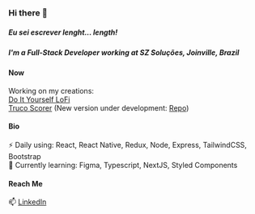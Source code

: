 ### Hi there 👋

<h5>Eu sei escrever lenght... length! </h5>

<h5>I'm a Full-Stack Developer working at SZ Soluções, Joinville, Brazil</h5>

<h4>Now</h4>

Working on my creations:<br>
<a href="https://diylofi.com">Do It Yourself LoFi</a> <br>
<a href="https://marcadordetruco.com.br">Truco Scorer</a> (New version under development: [Repo](https://github.com/Sidneycarlinijr/marcadortruco2))<br>


<h4>Bio</h4>

⚡ Daily using: React, React Native, Redux, Node, Express, TailwindCSS, Bootstrap <br>
🌱 Currently learning: Figma, Typescript, NextJS, Styled Components <br>

<h4>Reach Me</h4>
📫 <a href="https://www.linkedin.com/in/sidney-carlini/">LinkedIn</a>
<!--
**Sidneycarlinijr/Sidneycarlinijr** is a ✨ _special_ ✨ repository because its `README.md` (this file) appears on your GitHub profile.

Here are some ideas to get you started:


- 👯 I’m looking to collaborate on ...
- 🤔 I’m looking for help with ...
- 💬 Ask me about ...
- 📫 How to reach me: ...
- 😄 Pronouns: ...
- ⚡ Fun fact: ...
-->
